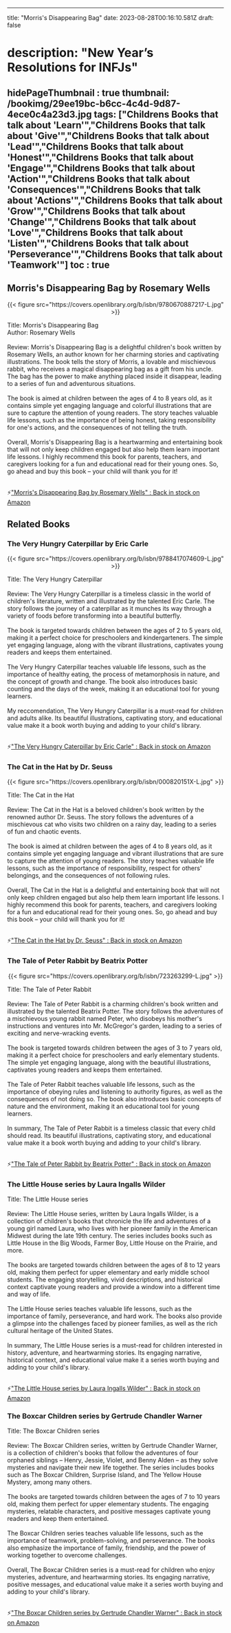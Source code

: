 
---
title: "Morris's Disappearing Bag"
date: 2023-08-28T00:16:10.581Z
draft: false
# description: "New Year’s Resolutions for INFJs"
hidePageThumbnail : true
thumbnail: /bookimg/29ee19bc-b6cc-4c4d-9d87-4ece0c4a23d3.jpg
tags: ["Childrens Books that talk about 'Learn'","Childrens Books that talk about 'Give'","Childrens Books that talk about 'Lead'","Childrens Books that talk about 'Honest'","Childrens Books that talk about 'Engage'","Childrens Books that talk about 'Action'","Childrens Books that talk about 'Consequences'","Childrens Books that talk about 'Actions'","Childrens Books that talk about 'Grow'","Childrens Books that talk about 'Change'","Childrens Books that talk about 'Love'","Childrens Books that talk about 'Listen'","Childrens Books that talk about 'Perseverance'","Childrens Books that talk about 'Teamwork'"]
toc : true
---
## Morris's Disappearing Bag by Rosemary Wells

<center>
{{< figure src="https://covers.openlibrary.org/b/isbn/9780670887217-L.jpg" >}}
</center>

Title: Morris's Disappearing Bag</br>
Author: Rosemary Wells</br></br>
Review: Morris's Disappearing Bag is a delightful children's book written by Rosemary Wells, an author known for her charming stories and captivating illustrations. The book tells the story of Morris, a lovable and mischievous rabbit, who receives a magical disappearing bag as a gift from his uncle. The bag has the power to make anything placed inside it disappear, leading to a series of fun and adventurous situations.</br></br>
The book is aimed at children between the ages of 4 to 8 years old, as it contains simple yet engaging language and colorful illustrations that are sure to capture the attention of young readers. The story teaches valuable life lessons, such as the importance of being honest, taking responsibility for one's actions, and the consequences of not telling the truth.</br></br>
Overall, Morris's Disappearing Bag is a heartwarming and entertaining book that will not only keep children engaged but also help them learn important life lessons. I highly recommend this book for parents, teachers, and caregivers looking for a fun and educational read for their young ones. So, go ahead and buy this book – your child will thank you for it!</br></br>

<p>⚡<a id="aflink" href="https://www.amazon.com/gp/search?ie=UTF8&tag=klayu00-20&linkCode=ur2&linkId=6639bed89a8ad8dd2705e40644eb43d3&camp=1789&creative=9325&index=books&keywords=Morris's Disappearing Bag by Rosemary Wells" class="one" target="_blank" title='"Morris's Disappearing Bag by Rosemary Wells" : Back in stock on Amazon'>"Morris's Disappearing Bag by Rosemary Wells" : Back in stock on Amazon</a></p>

## Related Books
### The Very Hungry Caterpillar by Eric Carle
<center>
{{< figure src="https://covers.openlibrary.org/b/isbn/9788417074609-L.jpg" >}}
</center>

Title: The Very Hungry Caterpillar</br></br>
Review: The Very Hungry Caterpillar is a timeless classic in the world of children's literature, written and illustrated by the talented Eric Carle. The story follows the journey of a caterpillar as it munches its way through a variety of foods before transforming into a beautiful butterfly.</br></br>
The book is targeted towards children between the ages of 2 to 5 years old, making it a perfect choice for preschoolers and kindergarteners. The simple yet engaging language, along with the vibrant illustrations, captivates young readers and keeps them entertained.</br></br>
The Very Hungry Caterpillar teaches valuable life lessons, such as the importance of healthy eating, the process of metamorphosis in nature, and the concept of growth and change. The book also introduces basic counting and the days of the week, making it an educational tool for young learners.</br></br>
My reccomendation, The Very Hungry Caterpillar is a must-read for children and adults alike. Its beautiful illustrations, captivating story, and educational value make it a book worth buying and adding to your child's library.</br></br>

<p>⚡<a id="aflink" href="https://www.amazon.com/gp/search?ie=UTF8&tag=klayu00-20&linkCode=ur2&linkId=6639bed89a8ad8dd2705e40644eb43d3&camp=1789&creative=9325&index=books&keywords=The Very Hungry Caterpillar by Eric Carle" class="one" target="_blank" title='"The Very Hungry Caterpillar by Eric Carle" : Back in stock on Amazon'>"The Very Hungry Caterpillar by Eric Carle" : Back in stock on Amazon</a></p>

### The Cat in the Hat by Dr. Seuss
<center>
{{< figure src="https://covers.openlibrary.org/b/isbn/000820151X-L.jpg" >}}
</center>

Title: The Cat in the Hat</br></br>
Review: The Cat in the Hat is a beloved children's book written by the renowned author Dr. Seuss. The story follows the adventures of a mischievous cat who visits two children on a rainy day, leading to a series of fun and chaotic events.</br></br>
The book is aimed at children between the ages of 4 to 8 years old, as it contains simple yet engaging language and vibrant illustrations that are sure to capture the attention of young readers. The story teaches valuable life lessons, such as the importance of responsibility, respect for others' belongings, and the consequences of not following rules.</br></br>
Overall, The Cat in the Hat is a delightful and entertaining book that will not only keep children engaged but also help them learn important life lessons. I highly recommend this book for parents, teachers, and caregivers looking for a fun and educational read for their young ones. So, go ahead and buy this book – your child will thank you for it!</br></br>

<p>⚡<a id="aflink" href="https://www.amazon.com/gp/search?ie=UTF8&tag=klayu00-20&linkCode=ur2&linkId=6639bed89a8ad8dd2705e40644eb43d3&camp=1789&creative=9325&index=books&keywords=The Cat in the Hat by Dr. Seuss" class="one" target="_blank" title='"The Cat in the Hat by Dr. Seuss" : Back in stock on Amazon'>"The Cat in the Hat by Dr. Seuss" : Back in stock on Amazon</a></p>

### The Tale of Peter Rabbit by Beatrix Potter
<center>
{{< figure src="https://covers.openlibrary.org/b/isbn/723263299-L.jpg" >}}
</center>

Title: The Tale of Peter Rabbit</br></br>
Review: The Tale of Peter Rabbit is a charming children's book written and illustrated by the talented Beatrix Potter. The story follows the adventures of a mischievous young rabbit named Peter, who disobeys his mother's instructions and ventures into Mr. McGregor's garden, leading to a series of exciting and nerve-wracking events.</br></br>
The book is targeted towards children between the ages of 3 to 7 years old, making it a perfect choice for preschoolers and early elementary students. The simple yet engaging language, along with the beautiful illustrations, captivates young readers and keeps them entertained.</br></br>
The Tale of Peter Rabbit teaches valuable life lessons, such as the importance of obeying rules and listening to authority figures, as well as the consequences of not doing so. The book also introduces basic concepts of nature and the environment, making it an educational tool for young learners.</br></br>
In summary, The Tale of Peter Rabbit is a timeless classic that every child should read. Its beautiful illustrations, captivating story, and educational value make it a book worth buying and adding to your child's library.</br></br>

<p>⚡<a id="aflink" href="https://www.amazon.com/gp/search?ie=UTF8&tag=klayu00-20&linkCode=ur2&linkId=6639bed89a8ad8dd2705e40644eb43d3&camp=1789&creative=9325&index=books&keywords=The Tale of Peter Rabbit by Beatrix Potter" class="one" target="_blank" title='"The Tale of Peter Rabbit by Beatrix Potter" : Back in stock on Amazon'>"The Tale of Peter Rabbit by Beatrix Potter" : Back in stock on Amazon</a></p>

### The Little House series by Laura Ingalls Wilder
Title: The Little House series</br></br>
Review: The Little House series, written by Laura Ingalls Wilder, is a collection of children's books that chronicle the life and adventures of a young girl named Laura, who lives with her pioneer family in the American Midwest during the late 19th century. The series includes books such as Little House in the Big Woods, Farmer Boy, Little House on the Prairie, and more.</br></br>
The books are targeted towards children between the ages of 8 to 12 years old, making them perfect for upper elementary and early middle school students. The engaging storytelling, vivid descriptions, and historical context captivate young readers and provide a window into a different time and way of life.</br></br>
The Little House series teaches valuable life lessons, such as the importance of family, perseverance, and hard work. The books also provide a glimpse into the challenges faced by pioneer families, as well as the rich cultural heritage of the United States.</br></br>
In summary, The Little House series is a must-read for children interested in history, adventure, and heartwarming stories. Its engaging narrative, historical context, and educational value make it a series worth buying and adding to your child's library.</br></br>

<p>⚡<a id="aflink" href="https://www.amazon.com/gp/search?ie=UTF8&tag=klayu00-20&linkCode=ur2&linkId=6639bed89a8ad8dd2705e40644eb43d3&camp=1789&creative=9325&index=books&keywords=The Little House series by Laura Ingalls Wilder" class="one" target="_blank" title='"The Little House series by Laura Ingalls Wilder" : Back in stock on Amazon'>"The Little House series by Laura Ingalls Wilder" : Back in stock on Amazon</a></p>

### The Boxcar Children series by Gertrude Chandler Warner
Title: The Boxcar Children series</br></br>
Review: The Boxcar Children series, written by Gertrude Chandler Warner, is a collection of children's books that follow the adventures of four orphaned siblings – Henry, Jessie, Violet, and Benny Alden – as they solve mysteries and navigate their new life together. The series includes books such as The Boxcar Children, Surprise Island, and The Yellow House Mystery, among many others.</br></br>
The books are targeted towards children between the ages of 7 to 10 years old, making them perfect for upper elementary students. The engaging mysteries, relatable characters, and positive messages captivate young readers and keep them entertained.</br></br>
The Boxcar Children series teaches valuable life lessons, such as the importance of teamwork, problem-solving, and perseverance. The books also emphasize the importance of family, friendship, and the power of working together to overcome challenges.</br></br>
Overall, The Boxcar Children series is a must-read for children who enjoy mysteries, adventure, and heartwarming stories. Its engaging narrative, positive messages, and educational value make it a series worth buying and adding to your child's library.</br></br>

<p>⚡<a id="aflink" href="https://www.amazon.com/gp/search?ie=UTF8&tag=klayu00-20&linkCode=ur2&linkId=6639bed89a8ad8dd2705e40644eb43d3&camp=1789&creative=9325&index=books&keywords=The Boxcar Children series by Gertrude Chandler Warner" class="one" target="_blank" title='"The Boxcar Children series by Gertrude Chandler Warner" : Back in stock on Amazon'>"The Boxcar Children series by Gertrude Chandler Warner" : Back in stock on Amazon</a></p>
